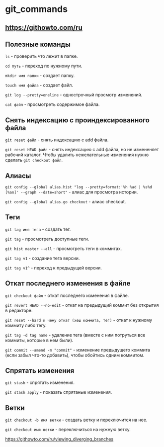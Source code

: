 # git_commands

## https://githowto.com/ru

## Полезные команды

```ls``` - проверить что лежит в папке.

```cd путь``` - переход по нужному пути.

```mkdir имя папки``` - создает папку.

```touch имя файла``` - создает файл.

```git log --pretty=oneline``` - однострочный просмотр изменений.

```cat файл``` - просмотреть содержимое файла.

## Снять индексацию с проиндексированного файла

```git reset файл``` - снять индексацию с add файла.

```git reset HEAD файл``` - снять индексацию с add файла, но не измененяет рабочий каталог. Чтобы удалить нежелательные изменения нужно сделать ```git checkout файл```.

## Алиасы

```git config --global alias.hist "log --pretty=format:'%h %ad | %s%d [%an]' --graph --date=short"``` - алиас для просмотра истории.

```git config --global alias.go checkout``` - алиас checkout.

## Теги

```git tag имя тега``` - создать тег.

```git tag``` - просмотреть доступные теги.

```git hist master --all``` - просмотреть теги в коммитах.

```git tag v1``` - создание тега версии.

```git tag v1^``` - переход к предыдущей версии.

## Откат последнего изменения в файле

```git checkout файл``` - откат последнего изменения в файле.

```git revert HEAD --no-edit``` - откат на предыдущий коммит без открытия в редакторе.

```git reset --hard к чему откат (хеш коммита, тег)``` - откат к нужному коммиту либо тегу.

```git tag -d tag name``` - удаление тега (вместе с ним потруться все коммиты, которые в нем были). 

```git commit --amend -m "commit"``` - изменение предыдущего коммита (если забыл что-то добавить), чтобы обойтись одним коммитом.

## Спрятать изменения

```git stash``` - спрятать изменения.

```git stash apply``` - показать спрятаные изменения.

## Ветки

```git checkout -b имя ветки``` - создать ветку и переключится на нее.

```git checkout имя ветки``` - переключиться на нужную ветку.

https://githowto.com/ru/viewing_diverging_branches
